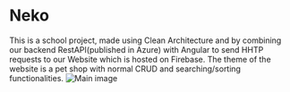 # Neko
This is a school project, made using Clean Architecture and by combining our backend RestAPI(published in Azure) with Angular to send HHTP requests to our Website which is hosted on Firebase. The theme of the website is a pet shop with normal CRUD and searching/sorting functionalities.
![Main image](https://i.imgur.com/T2qyxBT.png)
